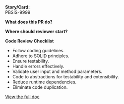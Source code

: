 **Story/Card:**  
PBSIS-9999

**What does this PR do?**  


**Where should reviewer start?**  


**Code Review Checklist**
- Follow coding guidelines.
- Adhere to SOLID principles.
- Ensure testability.
- Handle errors effectively.
- Validate user input and method parameters.
- Code to abstractions for testability and extensibility.
- Reduce runtime dependencies.
- Eliminate code duplication.

[View the full doc](https://frontlinetechnologies.atlassian.net/wiki/spaces/PB/pages/1619296565/Code+Review+Checklist)
